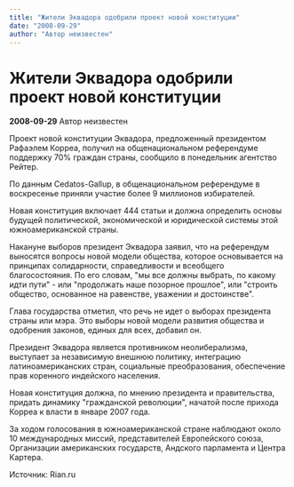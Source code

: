 ```yaml
---
title: "Жители Эквадора одобрили проект новой конституции"
date: "2008-09-29"
author: "Автор неизвестен"
---
```


# Жители Эквадора одобрили проект новой конституции

**2008-09-29** Автор неизвестен

Проект новой конституции Эквадора, предложенный президентом Рафаэлем Корреа, получил на общенациональном референдуме поддержку 70% граждан страны, сообщило в понедельник агентство Рейтер.

По данным Cedatos-Gallup, в общенациональном референдуме в воскресенье приняли участие более 9 миллионов избирателей.

Новая конституция включает 444 статьи и должна определить основы будущей политической, экономической и юридической системы этой южноамериканской страны.

Накануне выборов президент Эквадора заявил, что на референдум выносятся вопросы новой модели общества, которое основывается на принципах солидарности, справедливости и всеобщего благосостояния. По его словам, "мы все должны выбрать, по какому идти пути" - или "продолжать наше позорное прошлое", или "строить общество, основанное на равенстве, уважении и достоинстве".

Глава государства отметил, что речь не идет о выборах президента страны или мэра. Это выборы новой модели развития общества и одобрения законов, единых для всех, добавил он.

Президент Эквадора является противником неолиберализма, выступает за независимую внешнюю политику, интеграцию латиноамериканских стран, социальные преобразования, обеспечение прав коренного индейского населения.

Новая конституция должна, по мнению президента и правительства, придать динамику "гражданской революции", начатой после прихода Корреа к власти в январе 2007 года.

За ходом голосования в южноамериканской стране наблюдают около 10 международных миссий, представителей Европейского союза, Организации американских государств, Андского парламента и Центра Картера.

Источник: Rian.ru